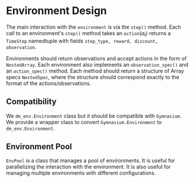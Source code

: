 # Environment Design

The main interaction with the `environment` is via the `step()` method.
Each call to an environment's `step()` method takes an `action`($a_t$) returns a `TimeStep` namedtuple with fields `step_type, reward, discount, observation`.

Environments should return observations and accept actions in the form of `NestedArray`. Each environment also implements an `observation_spec()` and an `action_spec()` method. Each method should return a structure of Array specs `NestedSpec`, where the structure should correspond exactly to the format of the actions/observations.

## Compatibility

We `dm_env.Environment` class but it should be compatible with `Gymnasium`. We provide a wrapper class to convert `Gymnasium.Environment` to `dm_env.Environment`.

## Environment Pool

`EnvPool` is a class that manages a pool of environments. It is useful for parallelizing the interaction with the environment. It is also useful for managing multiple environments with different configurations.
